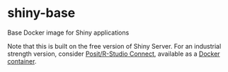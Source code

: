 # shiny-base
Base Docker image for Shiny applications

Note that this is built on the free version of Shiny Server.
For an industrial strength version, consider [Posit/R-Studio Connect](https://posit.co/products/enterprise/connect/),
available as a [Docker container](https://hub.docker.com/r/rstudio/rstudio-connect).
